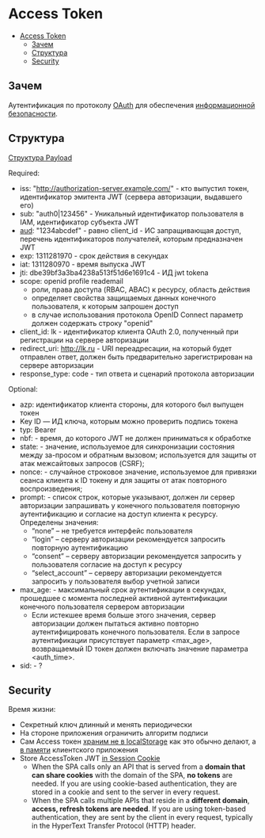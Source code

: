 # Access Token

- [Access Token](#access-token)
  - [Зачем](#зачем)
  - [Структура](#структура)
  - [Security](#security)

## Зачем

Аутентификация по протоколу [OAuth](../oauth.md) для обеспечения [информационной безопасности](../../../arch/ability/security.md).

## Структура

[Структура Payload](https://datatracker.ietf.org/doc/html/rfc9068)

Required:

- iss: "http://authorization-server.example.com/" - кто выпустил токен, идентификатор эмитента JWT (сервера авторизации, выдавшего его)
- sub: "auth0|123456" - Уникальный идентификатор пользователя в IAM, идентификатор субъекта JWT
- [aud](https://developers.sber.ru/docs/ru/sberbusinessapi/authorization/auth-sbbid/tokens): "1234abcdef" - равно client_id - ИС запращивающая доступ, перечень идентификаторов получателей, которым предназначен JWT
- exp: 1311281970 - срок действия в секундах
- iat: 1311280970 - время выпуска JWT
- jti: dbe39bf3a3ba4238a513f51d6e1691c4 - ИД jwt tokena
- scope: openid profile reademail 
  - роли, права доступа (RBAC, ABAC) к ресурсу, область действия
  - определяет свойства защищаемых данных конечного пользователя, к которым запрошен доступ
  - в случае использования протокола OpenID Connect параметр должен содержать строку "openid"
- client_id: lk - идентификатор клиента OAuth 2.0, полученный при регистрации на сервере авторизации
- redirect_uri: http://lk.ru - URI переадресации, на который будет отправлен ответ, должен быть предварительно зарегистрирован на сервере авторизации
- response_type: code - тип ответа и сценарий протокола авторизации

Optional:

- azp:  идентификатор клиента стороны, для которого был выпущен токен
- Key ID — ИД ключа, которым можно проверить подпись токена
- typ: Bearer
- nbf: - время, до которого JWT не должен приниматься к обработке
- state: - значение, используемое для синхронизации состояния между за-просом и обратным вызовом; используется для защиты от атак межсайтовых запросов (CSRF);
- nonce: - случайное строковое значение, используемое для привязки сеанса клиента к ID токену и для защиты от атак повторного воспроизведения;
- prompt: - список строк, которые указывают, должен ли сервер авторизации запрашивать у конечного пользователя повторную аутентификацию и согласие на доступ клиента к ресурсу. Определены значения:
  - “none” – не требуется интерфейс пользователя  
  - “login” – серверу авторизации рекомендуется запросить повторную аутентификацию
  - “consent” – серверу авторизации рекомендуется запросить у пользователя согласие на доступ к ресурсу  
  - “select_account” – серверу авторизации рекомендуется запросить у пользователя выбор учетной записи
- max_age: - максимальный срок аутентификации в секундах, прошедшее с момента последней активной аутентификации конечного пользователя сервером авторизации
  - Если истекшее время больше этого значения, сервер авторизации должен пытаться активно повторно аутентифицировать конечного пользователя. Если в запросе аутентификации присутствует параметр <max_age>, возвращаемый ID токен должен включать значение параметра <auth_time>.
- sid: - ?

## Security

Время жизни:

- Секретный ключ длинный и менять периодически
- На стороне приложения ограничить алгоритм подписи
- Сам Access токен [храним не в localStorage](https://climbtheladder.com/10-spa-authentication-best-practices/) как это обычно делают, а [в памяти](https://auth0.com/docs/secure/security-guidance/data-security/token-storage) клиентского приложения
- Store AccessToken JWT [in Session Cookie](https://jcbaey.com/authentication-in-spa-reactjs-and-vuejs-the-right-way/)
  - When the SPA calls only an API that is served from a __domain that can share cookies__ with the domain of the SPA, __no tokens__ are needed. If you are using cookie-based authentication, they are stored in a cookie and sent to the server in every request.
  - When the SPA calls multiple APIs that reside in a __different domain__, __access, refresh tokens are needed__. If you are using token-based authentication, they are sent by the client in every request, typically in the HyperText Transfer Protocol (HTTP) header.
